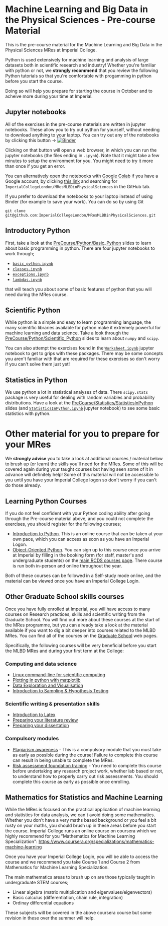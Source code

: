 # Machine Learning and Big Data in the Physical Sciences - Pre-course Material

This is the pre-course material for the Machine Learning and Big Data in the Physical Sciences MRes at Imperial College.

Python is used extensively for machine learning and analysis of large datasets both in scientific research and industry! Whether you're familiar with python or not, we **strongly recommend** that you review the following Python tutorials so that you're comfortable with
progamming in python before you start the course. 

Doing so will help you prepare for starting the course in October and to acheive more during your time at Imperial. 

## Jupyter notebooks 

All of the exercises in the pre-course materials are written in jupyter notebooks. These allow you to try out python for yourself, without needing to download anything to your laptop. You can try out any of the notebooks by clicking this button -> [![Binder](https://mybinder.org/badge_logo.svg)](https://mybinder.org/v2/gh/ImperialCollegeLondon/MResMLBDinPhysicalSciences/main?filepath=PreCourse)

Clicking on that button will open a web browser, in which you can run the jupyter notebooks (the files ending in `.ipynb`). Note that it might take a few minutes to setup the environment for you. You might need to try it more than once if you get an error. 

You can alternatively open the notebooks with [Google Colab](https://colab.research.google.com/) if you have a Google account, by clicking  [this link](https://colab.research.google.com/) and searching for `ImperialCollegeLondon/MResMLBDinPhysicalSciences` in the GitHub tab. 

If you prefer to download the notebooks to your laptop instead of using Binder (for example to save your work). You can do so by using Git 

```
git clone git@github.com:ImperialCollegeLondon/MResMLBDinPhysicalSciences.git
```

## Introductory Python

First, take a look at the [PreCourse/Python/Basic_Python](https://github.com/ImperialCollegeLondon/MResMLBDinPhysicalSciences/blob/main/PreCourse/Python/Basic_Python.pdf) slides to learn about basic programming in python. There are four jupyter notebooks to work through;
  * [`basic_python.ipynb`](https://github.com/ImperialCollegeLondon/MResMLBDinPhysicalSciences/blob/main/PreCourse/Python/basic_python.ipynb)
  * [`classes.ipynb`](https://github.com/ImperialCollegeLondon/MResMLBDinPhysicalSciences/blob/main/PreCourse/Python/classes.ipynb)
  * [`exceptions.ipynb`](https://github.com/ImperialCollegeLondon/MResMLBDinPhysicalSciences/blob/main/PreCourse/Python/exceptions.ipynb)
  * [`lambdas.ipynb`](https://github.com/ImperialCollegeLondon/MResMLBDinPhysicalSciences/blob/main/PreCourse/Python/lambdas.ipynb)

that will teach you about some of basic features of python that you will need during the MRes course. 

## Scientific Python

While python is a simple and easy to learn programming language, the many scientific libraries available for python make it extremely powerful for machine learning and data science. Take a look through the [PreCourse/Python/Scientific_Python](https://github.com/ImperialCollegeLondon/MResMLBDinPhysicalSciences/blob/main/PreCourse/Python/Scientific_Python.pdf) slides to learn about  `numpy` and `scipy`. 

You can also attempt the exercises found in the [`Worksheet.ipynb`](https://github.com/ImperialCollegeLondon/MResMLBDinPhysicalSciences/blob/main/PreCourse/Python/Worksheet.ipynb) jupyter notebook to get to grips with these packages. There may be some concepts you aren't familiar with that are required for these exercises so don't worry if you can't solve them just yet!
 
## Statistics in Python 

We use python a lot in statistical analyses of data. There `scipy.stats` package is very useful for dealing with random variables and probability distributions. Have a look at the [PreCourse/Statistics/StatisticsInPython](https://github.com/ImperialCollegeLondon/MResMLBDinPhysicalSciences/blob/main/PreCourse/Statistics/StatisticsInPython.pdf) slides (and [`StatisticsInPython.ipynb`](https://github.com/ImperialCollegeLondon/MResMLBDinPhysicalSciences/blob/main/PreCourse/Statistics/StatisticsInPython.ipynb) jupyter notebook) to see some basic statistics with python. 

# Other material for you to prepare for your MRes 

We **strongly advise** you to take a look at additional courses / material below to brush up (or learn) the skills you'll need for the MRes. Some of this will be covered again during your taught courses but having seen some of it in advance will definitely help! Some of this material will not be accessible to you until you have your Imperial College logon so don't worry if you can't do those already. 

## Learning Python Courses 

If you do not feel confident with your Python coding ability after going through the Pre-course material above, and you could not complete the exercises, you should register for the following courses;  
  * [Introduction to Python](https://www.imperial.ac.uk/students/academic-support/graduate-school/professional-development/masters-students/introduction-to-python-online-course/). This is an online course that can be taken at your own pace, which you can access as soon as you have an Imperial Logon. 
  * [Object-Oriented Python](https://www.imperial.ac.uk/students/academic-support/graduate-school/professional-development/doctoral-students/research-computing-data-science/courses/object-oriented-python/). You can sign up to this course once you arrive at Imperial by filling in the booking form (for staff, master's and undergraduate students) on the [main RCDS courses page](https://www.imperial.ac.uk/students/academic-support/graduate-school/professional-development/doctoral-students/research-computing-data-science/courses/). There course is run both in-person and online throughout the year. 
 
Both of these courses can be followed in a Self-study mode online, and the material can be viewed once you have an Imperial College Login.  

## Other Graduate School skills courses 

Once you have fully enrolled at Imperial,  you will have access to many courses on Research practices, skills and scientific writing from the Graduate School. You will find out more about these courses at the start of the MRes programme, but you can already take a look at the material available if you want to dig a bit deeper into courses related to the MLBD MRes. You can find all of the courses on the [Graduate School]([https://www.imperial.ac.uk/study/pg/graduate-school/students/masters/](https://www.imperial.ac.uk/students/academic-support/graduate-school/)) web pages.

Specifically, the following courses will be very beneficial before you start the MLBD MRes and during your first term at the College:

### Computing and data science 
   * [Linux command-line for scientific computing](https://www.imperial.ac.uk/students/academic-support/graduate-school/professional-development/doctoral-students/research-computing-data-science/courses/linux-command-line-for-scientific-computing/)
   * [Plotting in python with matplotlib](https://www.imperial.ac.uk/students/academic-support/graduate-school/professional-development/doctoral-students/research-computing-data-science/courses/plotting-in-python-with-matplotlib/)
   * [Data Exploration and Visualisation](https://www.imperial.ac.uk/students/academic-support/graduate-school/professional-development/doctoral-students/research-computing-data-science/courses/data-exploration-visualisation/)
   * [Introduction to Sampling & Hypothesis Testing](https://www.imperial.ac.uk/students/academic-support/graduate-school/professional-development/doctoral-students/research-computing-data-science/courses/further-hypothesis-testing/)

### Scientific writing & presentation skills 
   * [Introduction to Latex](https://www.imperial.ac.uk/students/academic-support/graduate-school/professional-development/doctoral-students/research-computing-data-science/courses/)
   * [Preparing your literature review](https://www.imperial.ac.uk/students/academic-support/graduate-school/professional-development/masters-students/preparing-your-literature-review-online-course/)
   * [Preparing your dissertation](https://www.imperial.ac.uk/students/academic-support/graduate-school/professional-development/masters-students/preparing-your-dissertation-online-course/)

### Compulsory modules 
   * [Plagiarism awareness](https://www.imperial.ac.uk/students/academic-support/graduate-school/professional-development/masters-students/plagiarism-online/) - This is a compulsory module that you must take as early as possible during the course! Failure to complete this course can result in being unable to complete the MRes.
   * [Risk assessment foundation training](https://www.imperial.ac.uk/staff-development/safety-training/safety-courses-/risk-assessment-foundation-training-raft/) - You need to complete this course before undertaking any research project work, whether lab based or not, to understand how to properly carry out risk assessments. You should complete this course as early as possible once enrolling. 

## Mathematics for Statistics and Machine Learning

While the MRes is focused on the practical application of machine learning and statistics for data analysis, we can't avoid doing some mathematics. Whether you don't have a very maths based background or you feel a bit rusty on your maths, you should  brush up in these areas before you start the course. Imperial College runs an online course on coursera which we highly recommend for you "Mathematics for Machine Learning Specialization": https://www.coursera.org/specializations/mathematics-machine-learning

Once you have your Imperial College Login, you will be able to access the course and we recommend you take Course 1 and Course 2 from Mathematics for Machine Learning Specialization. 

The main mathematics areas to brush up on are those typically taught in undergraduate STEM courses; 
   * Linear algebra (matrix multiplication and eigenvalues/eigenvectors) 
   * Basic calculus (differentiation, chain rule, integration)
   * Ordinay differential equations 

These subjects will be covered in the above coursera course but some revision in these over the summer will help. 


